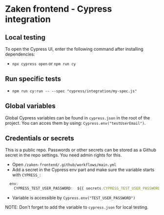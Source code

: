 # Zaken frontend - Cypress integration

## Local testing
To open the Cypress UI, enter the following command after installing dependencies:

- `npx cypress open` or `npm run cy`

## Run specific tests
- `npm run cy:run -- --spec "cypress/integration/my-spec.js"`

## Global variables

Global Cypress variables can be found in `cypress.json` in the root of the project. You can acces them by using: `Cypress.env("testUserEmail")`.

## Credentials or secrets

This is a public repo. Passwords or other secrets can be stored as a Github secret in the repo settings. You need admin rights for this.

- Open `/zaken-frontend/.github/workflows/main.yml`
- Add a secret in the Cypress env part and make sure the variable starts with `CYPRESS_`:

```JavaScript
  env:
    CYPRESS_TEST_USER_PASSWORD:  ${{ secrets.CYPRESS_TEST_USER_PASSWORD }}

```
- Variable is accessible by `Cypress.env("TEST_USER_PASSWORD")`

NOTE: Don't forget to add the variable to `cypress.json` for local testing.

